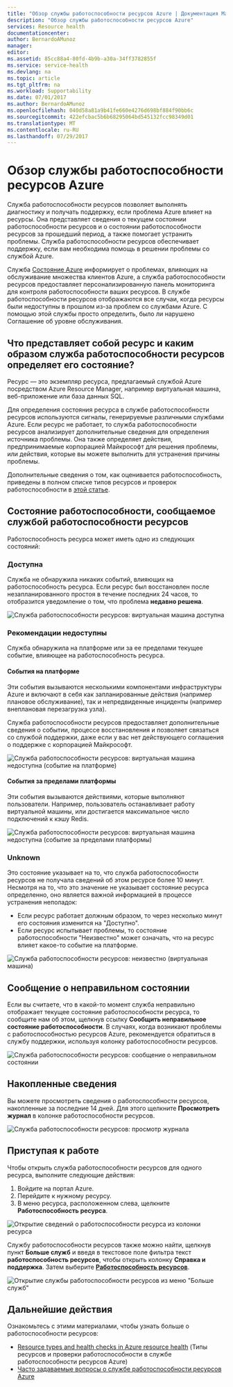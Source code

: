 ```yaml
---
title: "Обзор службы работоспособности ресурсов Azure | Документация Майкрософт"
description: "Обзор службы работоспособности ресурсов Azure"
services: Resource health
documentationcenter: 
author: BernardoAMunoz
manager: 
editor: 
ms.assetid: 85cc88a4-80fd-4b9b-a30a-34ff3782855f
ms.service: service-health
ms.devlang: na
ms.topic: article
ms.tgt_pltfrm: na
ms.workload: Supportability
ms.date: 07/01/2017
ms.author: BernardoAMunoz
ms.openlocfilehash: 040d58a81a9b41fe660e4276d698bf884f90bb6c
ms.sourcegitcommit: 422efcbac5b6b68295064bd545132fcc98349d01
ms.translationtype: MT
ms.contentlocale: ru-RU
ms.lasthandoff: 07/29/2017
---
```

# <a name="azure-resource-health-overview"></a>Обзор службы работоспособности ресурсов Azure
 
Служба работоспособности ресурсов позволяет выполнять диагностику и получать поддержку, если проблема Azure влияет на ресурсы. Она представляет сведения о текущем состоянии работоспособности ресурсов и о состоянии работоспособности ресурсов за прошедший период, а также помогает устранить проблемы. Служба работоспособности ресурсов обеспечивает поддержку, если вам необходима помощь в решении проблемы со службой Azure.

Служба [Состояние Azure](https://status.azure.com) информирует о проблемах, влияющих на обслуживание множества клиентов Azure, а служба работоспособности ресурсов предоставляет персонализированную панель мониторинга для контроля работоспособности ваших ресурсов. В службе работоспособности ресурсов отображаются все случаи, когда ресурсы были недоступны в прошлом из-за проблем со службами Azure. С помощью этой службы просто определить, было ли нарушено Соглашение об уровне обслуживания. 

## <a name="what-is-considered-a-resource-and-how-does-resource-health-decides-if-a-resource-is-healthy-or-not"></a>Что представляет собой ресурс и каким образом служба работоспособности ресурсов определяет его состояние?
Ресурс — это экземпляр ресурса, предлагаемый службой Azure посредством Azure Resource Manager, например виртуальная машина, веб-приложение или база данных SQL.

Для определения состояния ресурса в службе работоспособности ресурсов используются сигналы, генерируемые различными службами Azure. Если ресурс не работает, то служба работоспособности ресурсов анализирует дополнительные сведения для определения источника проблемы. Она также определяет действия, предпринимаемые корпорацией Майкрософт для решения проблемы, или действия, которые вы можете выполнить для устранения причины проблемы. 

Дополнительные сведения о том, как оценивается работоспособность, приведены в полном списке типов ресурсов и проверок работоспособности в [этой статье](resource-health-checks-resource-types.md).

## <a name="health-status-provided-by-resource-health"></a>Состояние работоспособности, сообщаемое службой работоспособности ресурсов
Работоспособность ресурса может иметь одно из следующих состояний:

### <a name="available"></a>Доступна
Служба не обнаружила никаких событий, влияющих на работоспособность ресурса. Если ресурс был восстановлен после незапланированного простоя в течение последних 24 часов, то отобразится уведомление о том, что проблема **недавно решена**.

![Служба работоспособности ресурсов: виртуальная машина доступна](./media/resource-health-overview/Available.png)

### <a name="unavailable"></a>Рекомендации недоступны
Служба обнаружила на платформе или за ее пределами текущее событие, влияющее на работоспособность ресурса.

#### <a name="platform-events"></a>События на платформе
Эти события вызываются несколькими компонентами инфраструктуры Azure и включают в себя как запланированные действия (например плановое обслуживание), так и непредвиденные инциденты (например внеплановая перезагрузка узла).

Служба работоспособности ресурсов предоставляет дополнительные сведения о событии, процессе восстановления и позволяет связаться со службой поддержки, даже если у вас нет действующего соглашения о поддержке с корпорацией Майкрософт.

![Служба работоспособности ресурсов: виртуальная машина недоступна (событие на платформе)](./media/resource-health-overview/Unavailable.png)

#### <a name="non-platform-events"></a>События за пределами платформы
Эти события вызываются действиями, которые выполняют пользователи. Например, пользователь останавливает работу виртуальной машины, или достигается максимальное число подключений к кэшу Redis.

![Служба работоспособности ресурсов: виртуальная машина недоступна (событие за пределами платформы)](./media/resource-health-overview/Unavailable_NonPlatform.png)

### <a name="unknown"></a>Unknown
Это состояние указывает на то, что служба работоспособности ресурсов не получала сведений об этом ресурсе более 10 минут. Несмотря на то, что это значение не указывает состояние ресурса определенно, оно является важной информацией в процессе устранения неполадок:
* Если ресурс работает должным образом, то через несколько минут его состояния изменится на "Доступно".
* Если ресурс испытывает проблемы, то состояние работоспособности "Неизвестно" может означать, что на ресурс влияет какое-то событие на платформе.

![Служба работоспособности ресурсов: неизвестно (виртуальная машина)](./media/resource-health-overview/Unknown.png)

## <a name="report-an-incorrect-status"></a>Сообщение о неправильном состоянии
Если вы считаете, что в какой-то момент служба неправильно отображает текущее состояние работоспособности ресурса, то сообщите нам об этом, щелкнув ссылку **Сообщить неправильное состояние работоспособности**. В случаях, когда возникают проблемы с работоспособностью ресурсов Azure, рекомендуется обратиться в службу поддержки, используя колонку работоспособности ресурсов. 

![Служба работоспособности ресурсов: сообщение о неправильном состоянии](./media/resource-health-overview/incorrect-status.png)

## <a name="historical-information"></a>Накопленные сведения
Вы можете просмотреть сведения о работоспособности ресурсов, накопленные за последние 14 дней. Для этого щелкните **Просмотреть журнал** в колонке работоспособности ресурсов. 

![Служба работоспособности ресурсов: просмотр журнала](./media/resource-health-overview/history-blade.png)

## <a name="getting-started"></a>Приступая к работе
Чтобы открыть служба работоспособности ресурсов для одного ресурса, выполните следующие действия:
1.  Войдите на портал Azure.
2.  Перейдите к нужному ресурсу.
3.  В меню ресурса, расположенном слева, щелкните **Работоспособность ресурса**.

![Открытие сведений о работоспособности ресурса из колонки ресурса](./media/resource-health-overview/from-resource-blade.png)

Службу работоспособности ресурсов также можно найти, щелкнув пункт **Больше служб** и введя в текстовое поле фильтра текст **работоспособность ресурсов**, чтобы открыть колонку **Справка и поддержка**. Затем выберите [**Работоспособность ресурсов**](https://ms.portal.azure.com/#blade/Microsoft_Azure_Monitoring/AzureMonitoringBrowseBlade/resourceHealth).

![Открытие службы работоспособности ресурсов из меню "Больше служб"](./media/resource-health-overview/FromOtherServices.png)

## <a name="next-steps"></a>Дальнейшие действия

Ознакомьтесь с этими материалами, чтобы узнать больше о работоспособности ресурсов:
-  [Resource types and health checks in Azure resource health](resource-health-checks-resource-types.md) (Типы ресурсов и проверки работоспособности в службе работоспособности ресурсов Azure)
-  [Часто задаваемые вопросы о службе работоспособности ресурсов Azure](resource-health-faq.md)




